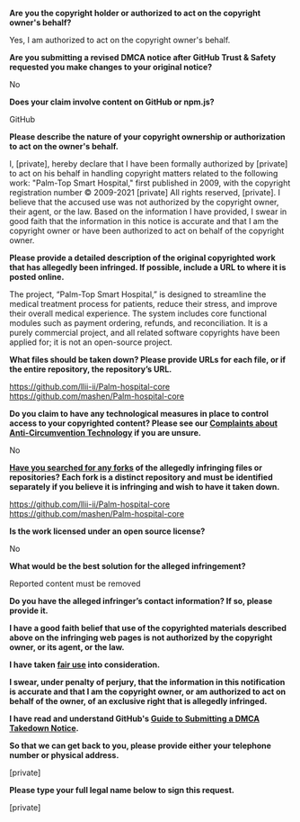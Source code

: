 **Are you the copyright holder or authorized to act on the copyright owner's behalf?**

Yes, I am authorized to act on the copyright owner's behalf.

**Are you submitting a revised DMCA notice after GitHub Trust & Safety requested you make changes to your original notice?**

No

**Does your claim involve content on GitHub or npm.js?**

GitHub

**Please describe the nature of your copyright ownership or authorization to act on the owner's behalf.**

I, [private], hereby declare that I have been formally authorized by [private] to act on his behalf in handling copyright matters related to the following work: "Palm-Top Smart Hospital," first published in 2009, with the copyright registration number © 2009-2021 [private] All rights reserved, [private]. I believe that the accused use was not authorized by the copyright owner, their agent, or the law. Based on the information I have provided, I swear in good faith that the information in this notice is accurate and that I am the copyright owner or have been authorized to act on behalf of the copyright owner.

**Please provide a detailed description of the original copyrighted work that has allegedly been infringed. If possible, include a URL to where it is posted online.**

The project, “Palm-Top Smart Hospital,” is designed to streamline the medical treatment process for patients, reduce their stress, and improve their overall medical experience. The system includes core functional modules such as payment ordering, refunds, and reconciliation. It is a purely commercial project, and all related software copyrights have been applied for; it is not an open-source project.

**What files should be taken down? Please provide URLs for each file, or if the entire repository, the repository’s URL.**

https://github.com/llii-ii/Palm-hospital-core    
https://github.com/mashen/Palm-hospital-core  

**Do you claim to have any technological measures in place to control access to your copyrighted content? Please see our <a href="https://docs.github.com/articles/guide-to-submitting-a-dmca-takedown-notice#complaints-about-anti-circumvention-technology">Complaints about Anti-Circumvention Technology</a> if you are unsure.**

No

**<a href="https://docs.github.com/articles/dmca-takedown-policy#b-what-about-forks-or-whats-a-fork">Have you searched for any forks</a> of the allegedly infringing files or repositories? Each fork is a distinct repository and must be identified separately if you believe it is infringing and wish to have it taken down.**

https://github.com/llii-ii/Palm-hospital-core  
https://github.com/mashen/Palm-hospital-core

**Is the work licensed under an open source license?**

No

**What would be the best solution for the alleged infringement?**

Reported content must be removed

**Do you have the alleged infringer’s contact information? If so, please provide it.**

**I have a good faith belief that use of the copyrighted materials described above on the infringing web pages is not authorized by the copyright owner, or its agent, or the law.**

**I have taken <a href="https://www.lumendatabase.org/topics/22">fair use</a> into consideration.**

**I swear, under penalty of perjury, that the information in this notification is accurate and that I am the copyright owner, or am authorized to act on behalf of the owner, of an exclusive right that is allegedly infringed.**

**I have read and understand GitHub's <a href="https://docs.github.com/articles/guide-to-submitting-a-dmca-takedown-notice/">Guide to Submitting a DMCA Takedown Notice</a>.**

**So that we can get back to you, please provide either your telephone number or physical address.**

[private]

**Please type your full legal name below to sign this request.**

[private]
